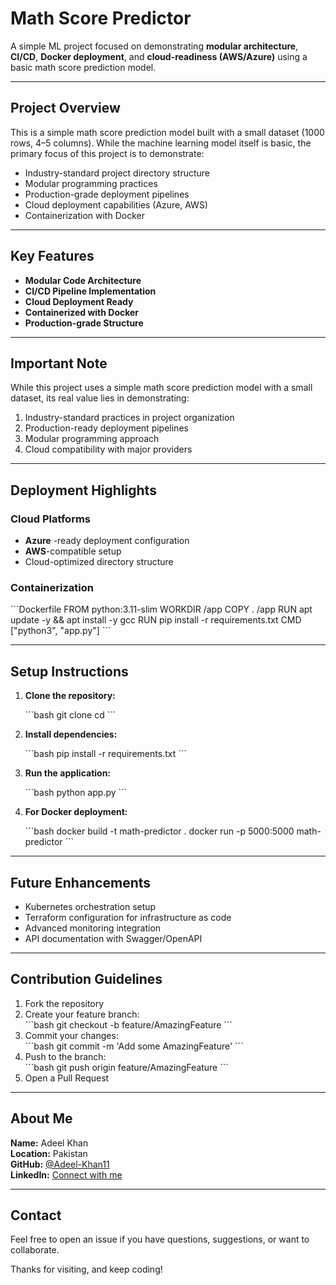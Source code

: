 # Math Score Predictor

A simple ML project focused on demonstrating **modular architecture**, **CI/CD**, **Docker deployment**, and **cloud-readiness (AWS/Azure)** using a basic math score prediction model.

---

## Project Overview

This is a simple math score prediction model built with a small dataset (1000 rows, 4–5 columns). While the machine learning model itself is basic, the primary focus of this project is to demonstrate:

- Industry-standard project directory structure  
- Modular programming practices  
- Production-grade deployment pipelines  
- Cloud deployment capabilities (Azure, AWS)  
- Containerization with Docker  

---

## Key Features

- **Modular Code Architecture**  
- **CI/CD Pipeline Implementation**  
- **Cloud Deployment Ready**  
- **Containerized with Docker**  
- **Production-grade Structure**

---

## Important Note

While this project uses a simple math score prediction model with a small dataset, its real value lies in demonstrating:

1. Industry-standard practices in project organization  
2. Production-ready deployment pipelines  
3. Modular programming approach  
4. Cloud compatibility with major providers  

---

## Deployment Highlights

### Cloud Platforms
- **Azure** -ready deployment configuration  
- **AWS**-compatible setup  
- Cloud-optimized directory structure  

### Containerization

\```Dockerfile
FROM python:3.11-slim
WORKDIR /app
COPY . /app
RUN apt update -y && apt install -y gcc
RUN pip install -r requirements.txt
CMD ["python3", "app.py"]
\```

---

## Setup Instructions

1. **Clone the repository:**

   \```bash
   git clone <repository-url>
   cd <project-folder>
   \```

2. **Install dependencies:**

   \```bash
   pip install -r requirements.txt
   \```

3. **Run the application:**

   \```bash
   python app.py
   \```

4. **For Docker deployment:**

   \```bash
   docker build -t math-predictor .
   docker run -p 5000:5000 math-predictor
   \```

---

## Future Enhancements

- Kubernetes orchestration setup  
- Terraform configuration for infrastructure as code  
- Advanced monitoring integration  
- API documentation with Swagger/OpenAPI  

---

## Contribution Guidelines

1. Fork the repository  
2. Create your feature branch:  
   \```bash
   git checkout -b feature/AmazingFeature
   \```  
3. Commit your changes:  
   \```bash
   git commit -m 'Add some AmazingFeature'
   \```  
4. Push to the branch:  
   \```bash
   git push origin feature/AmazingFeature
   \```  
5. Open a Pull Request  

---

## About Me

**Name:** Adeel Khan  
**Location:** Pakistan  
**GitHub:** [@Adeel-Khan11](https://github.com/Adeel-Khan11)  
**LinkedIn:** [Connect with me](https://www.linkedin.com/in/adeel-khan-4a6b56308)

---

## Contact

Feel free to open an issue if you have questions, suggestions, or want to collaborate.

Thanks for visiting, and keep coding! 

